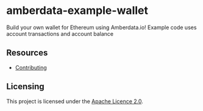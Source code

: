 # amberdata-example-wallet
Build your own wallet for Ethereum using Amberdata.io! Example code uses account transactions and account balance

## Resources

- [Contributing](./CONTRIBUTING.md)

## Licensing

This project is licensed under the [Apache Licence 2.0](./LICENSE).

